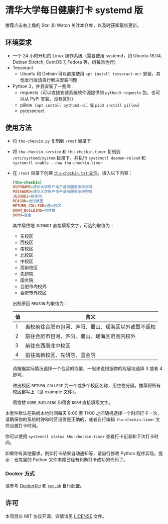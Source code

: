 # 清华大学每日健康打卡 systemd 版

推荐点击右上角的 Star 和 Watch 关注本仓库，以及时获知最新更新。

## 环境要求

- 一个 24 小时开机的 Linux 操作系统（需要使用 systemd，如 Ubuntu 18.04, Debian Stretch, CentOS 7, Fedora 等，树莓派也行）
- Tesseract
  - Ubuntu 和 Debian 可以直接使用 `apt install tesseract-ocr` 安装，其他发行版请自行解决安装问题
- Python 3，并且安装了一些库：
  - requests（可以直接安装系统软件源提供的 `python3-requests` 包，也可以从 PyPI 安装，没有区别）
  - pillow（`apt install python3-pil` 或 `pip3 install pillow`）
  - pytesseract

## 使用方法

- 将 `thu-checkin.py` 复制到 `/root` 目录下
- 将 `thu-checkin.service` 和 `thu-checkin.timer` 复制到 `/etc/systemd/system` 目录下，并执行 `systemctl daemon-reload` 和 `systemctl enable --now thu-checkin.timer`
- 在 `/root` 目录下创建 [`thu-checkin.txt` 文件](thu-checkin.example.txt)，填入以下内容：

    ```ini
    [thu-checkin]
    USERNAME=清华大学用户电子身份服务系统学号
    PASSWORD=清华大学用户电子身份服务系统密码
    JUZHUDI=居住地
    REASON=出校原因
    RETURN_COLLEGE=进出校区
    DORM_BUILDING=宿舍楼
    DORM=宿舍
    ```

    其中居住地 `JUZHUDI` 直接填写文字，可选的取值为：

    - 东校区
    - 西校区
    - 南校区
    - 北校区
    - 中校区
    - 高新校区
    - 先研院
    - 国金院
    - 合肥市内校外
    - 合肥市外校区

    出校原因 `REASON` 的取值为：

    | 值 | 含义                                                 |
    | -- | ---------------------------------------------------- |
    | 1  | 离校前往合肥市包河、庐阳、蜀山、瑶海区以外或暂不返校 |
    | 2  | 前往合肥市包河、庐阳、蜀山、瑶海区范围内校外         |
    | 3  | 前往东西南北中校区                                   |
    | 4  | 前往高新校区、先研院、国金院                         |

    请根据实际情况选择一个合适的取值，一般来说根据你的现居地选择 3 或者 4 即可。

    进出校区 `RETURN_COLLEGE` 为一个或多个校区名称，用空格分隔。推荐将所有校区都写上（见 example 文件）。

    宿舍楼 `DORM_BUILDING` 和宿舍 `DORM` 直接填写文字。

本套件默认在系统本地时间每天 8:00 至 11:00 之间随机选择一个时间打卡一次，请确保你的系统时钟和时区设置是正确的，或者自行编辑 `thu-checkin.timer` 文件设置打卡时间。

你可以使用 `systemctl status thu-checkin.timer` 查看打卡记录和下次打卡时间。

如果你有其他需求，例如打卡结果自动通知等，请自行修改 Python 程序实现。提示：仓库里的 Python 文件末尾已经有判断打卡成功的代码了。

### Docker 方式

请参考 [Dockerfile](Dockerfile) 和 [`run.sh`](run.sh) 自行配置。

## 许可

本项目以 MIT 协议开源，详情请见 [LICENSE](LICENSE) 文件。
